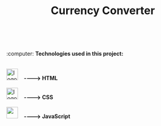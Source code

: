 <h1 align="center">Currency Converter</h1>
<br>
<br>
<br>
<br>
:computer: <b>Technologies used in this project:</b> 
<br>
<br>
  
  <img src="https://cdn.jsdelivr.net/gh/devicons/devicon/icons/html5/html5-original.svg" alt='logo-html' width='30px'/> &nbsp;&nbsp; <b>----> HTML</b>
<br>
<br>
   <img src="https://cdn.jsdelivr.net/gh/devicons/devicon/icons/css3/css3-original.svg" alt='logo-html' width='30px'/> &nbsp;&nbsp; <b>----> CSS</b>
<br>
<br>
   <img src="https://cdn.jsdelivr.net/gh/devicons/devicon/icons/javascript/javascript-original.svg"  width='30px'/> &nbsp;&nbsp; <b>----> JavaScript</b>
   

